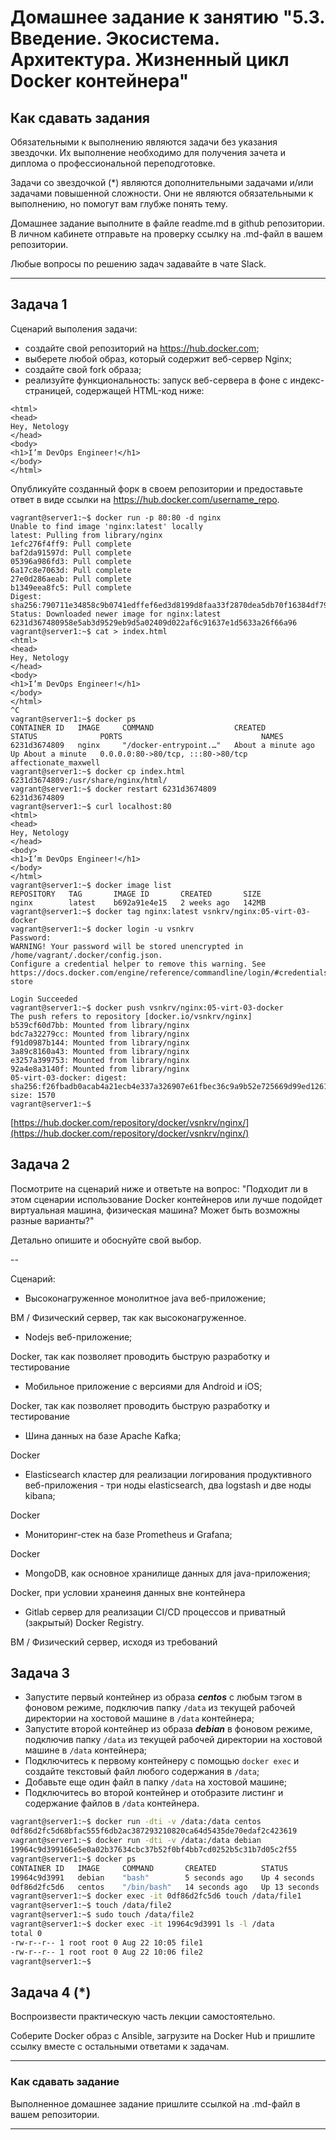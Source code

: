 
# Домашнее задание к занятию "5.3. Введение. Экосистема. Архитектура. Жизненный цикл Docker контейнера"

## Как сдавать задания

Обязательными к выполнению являются задачи без указания звездочки. Их выполнение необходимо для получения зачета и диплома о профессиональной переподготовке.

Задачи со звездочкой (*) являются дополнительными задачами и/или задачами повышенной сложности. Они не являются обязательными к выполнению, но помогут вам глубже понять тему.

Домашнее задание выполните в файле readme.md в github репозитории. В личном кабинете отправьте на проверку ссылку на .md-файл в вашем репозитории.

Любые вопросы по решению задач задавайте в чате Slack.

---

## Задача 1

Сценарий выполения задачи:

- создайте свой репозиторий на https://hub.docker.com;
- выберете любой образ, который содержит веб-сервер Nginx;
- создайте свой fork образа;
- реализуйте функциональность:
запуск веб-сервера в фоне с индекс-страницей, содержащей HTML-код ниже:

```
<html>
<head>
Hey, Netology
</head>
<body>
<h1>I’m DevOps Engineer!</h1>
</body>
</html>
```
Опубликуйте созданный форк в своем репозитории и предоставьте ответ в виде ссылки на https://hub.docker.com/username_repo.

```
vagrant@server1:~$ docker run -p 80:80 -d nginx
Unable to find image 'nginx:latest' locally
latest: Pulling from library/nginx
1efc276f4ff9: Pull complete 
baf2da91597d: Pull complete 
05396a986fd3: Pull complete 
6a17c8e7063d: Pull complete 
27e0d286aeab: Pull complete 
b1349eea8fc5: Pull complete 
Digest: sha256:790711e34858c9b0741edffef6ed3d8199d8faa33f2870dea5db70f16384df79
Status: Downloaded newer image for nginx:latest
6231d367480958e5ab3d9529eb9d5a02409d022af6c91637e1d5633a26f66a96
vagrant@server1:~$ cat > index.html
<html>
<head>
Hey, Netology
</head>
<body>
<h1>I’m DevOps Engineer!</h1>
</body>
</html>
^C
vagrant@server1:~$ docker ps
CONTAINER ID   IMAGE     COMMAND                  CREATED              STATUS              PORTS                               NAMES
6231d3674809   nginx     "/docker-entrypoint.…"   About a minute ago   Up About a minute   0.0.0.0:80->80/tcp, :::80->80/tcp   affectionate_maxwell
vagrant@server1:~$ docker cp index.html 6231d3674809:/usr/share/nginx/html/
vagrant@server1:~$ docker restart 6231d3674809
6231d3674809
vagrant@server1:~$ curl localhost:80
<html>
<head>
Hey, Netology
</head>
<body>
<h1>I’m DevOps Engineer!</h1>
</body>
</html>
vagrant@server1:~$ docker image list
REPOSITORY   TAG       IMAGE ID       CREATED       SIZE
nginx        latest    b692a91e4e15   2 weeks ago   142MB
vagrant@server1:~$ docker tag nginx:latest vsnkrv/nginx:05-virt-03-docker
vagrant@server1:~$ docker login -u vsnkrv
Password: 
WARNING! Your password will be stored unencrypted in /home/vagrant/.docker/config.json.
Configure a credential helper to remove this warning. See
https://docs.docker.com/engine/reference/commandline/login/#credentials-store

Login Succeeded
vagrant@server1:~$ docker push vsnkrv/nginx:05-virt-03-docker
The push refers to repository [docker.io/vsnkrv/nginx]
b539cf60d7bb: Mounted from library/nginx 
bdc7a32279cc: Mounted from library/nginx 
f91d0987b144: Mounted from library/nginx 
3a89c8160a43: Mounted from library/nginx 
e3257a399753: Mounted from library/nginx 
92a4e8a3140f: Mounted from library/nginx 
05-virt-03-docker: digest: sha256:f26fbadb0acab4a21ecb4e337a326907e61fbec36c9a9b52e725669d99ed1261 size: 1570
vagrant@server1:~$
```

[https://hub.docker.com/repository/docker/vsnkrv/nginx/](https://hub.docker.com/repository/docker/vsnkrv/nginx/)

## Задача 2

Посмотрите на сценарий ниже и ответьте на вопрос:
"Подходит ли в этом сценарии использование Docker контейнеров или лучше подойдет виртуальная машина, физическая машина? Может быть возможны разные варианты?"

Детально опишите и обоснуйте свой выбор.

--

Сценарий:

- Высоконагруженное монолитное java веб-приложение;

ВМ / Физический сервер, так как высоконагруженное.

- Nodejs веб-приложение;

Docker, так как позволяет проводить быструю разработку и тестирование

- Мобильное приложение c версиями для Android и iOS;

Docker, так как позволяет проводить быструю разработку и тестирование

- Шина данных на базе Apache Kafka;

Docker

- Elasticsearch кластер для реализации логирования продуктивного веб-приложения - три ноды elasticsearch, два logstash и две ноды kibana;

Docker

- Мониторинг-стек на базе Prometheus и Grafana;

Docker

- MongoDB, как основное хранилище данных для java-приложения;

Docker, при условии хранеиня данных вне контейнера

- Gitlab сервер для реализации CI/CD процессов и приватный (закрытый) Docker Registry.

ВМ / Физический сервер, исходя из требований

## Задача 3

- Запустите первый контейнер из образа ***centos*** c любым тэгом в фоновом режиме, подключив папку ```/data``` из текущей рабочей директории на хостовой машине в ```/data``` контейнера;
- Запустите второй контейнер из образа ***debian*** в фоновом режиме, подключив папку ```/data``` из текущей рабочей директории на хостовой машине в ```/data``` контейнера;
- Подключитесь к первому контейнеру с помощью ```docker exec``` и создайте текстовый файл любого содержания в ```/data```;
- Добавьте еще один файл в папку ```/data``` на хостовой машине;
- Подключитесь во второй контейнер и отобразите листинг и содержание файлов в ```/data``` контейнера.

```bash
vagrant@server1:~$ docker run -dti -v /data:/data centos
0df86d2fc5d68bfac555f6db2ac387293210820ca64d5435de70edaf2c423619
vagrant@server1:~$ docker run -dti -v /data:/data debian
19964c9d399166e5e0a02b37634cbc37b52f0bf4bb7cd0252b5c31b7d05c2f55
vagrant@server1:~$ docker ps
CONTAINER ID   IMAGE     COMMAND       CREATED          STATUS          PORTS     NAMES
19964c9d3991   debian    "bash"        5 seconds ago    Up 4 seconds              practical_satoshi
0df86d2fc5d6   centos    "/bin/bash"   14 seconds ago   Up 13 seconds             optimistic_thompson
vagrant@server1:~$ docker exec -it 0df86d2fc5d6 touch /data/file1
vagrant@server1:~$ touch /data/file2
vagrant@server1:~$ sudo touch /data/file2
vagrant@server1:~$ docker exec -it 19964c9d3991 ls -l /data
total 0
-rw-r--r-- 1 root root 0 Aug 22 10:05 file1
-rw-r--r-- 1 root root 0 Aug 22 10:06 file2
vagrant@server1:~$
```

## Задача 4 (*)

Воспроизвести практическую часть лекции самостоятельно.

Соберите Docker образ с Ansible, загрузите на Docker Hub и пришлите ссылку вместе с остальными ответами к задачам.


---

### Как cдавать задание

Выполненное домашнее задание пришлите ссылкой на .md-файл в вашем репозитории.

---
